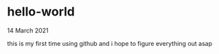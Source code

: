 # hello-world

14 March 2021

this is my first time using github and i hope to figure everything out asap
